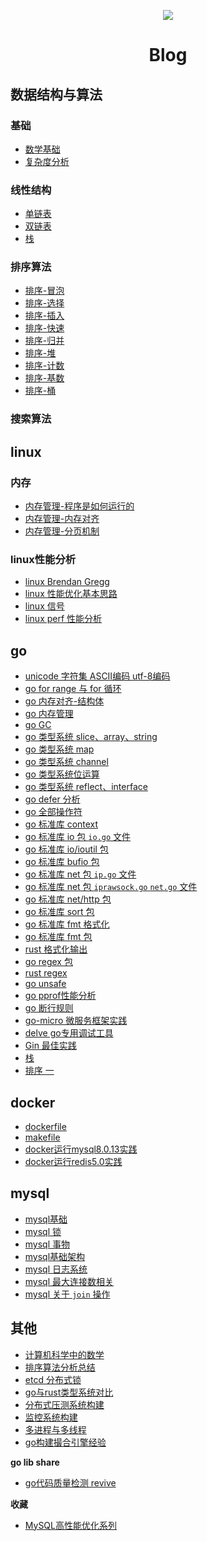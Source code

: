 <p align='center'>
<img src='https://github.com/w1991668899/blog/blob/master/image/index.jpeg'>
</p>

#  <p align='center'> Blog </p>

## 数据结构与算法

### 基础
- [数学基础](https://github.com/w1991668899/blog/blob/master/structuresandalgorithms/%E6%95%B0%E5%AD%A6%E5%9F%BA%E7%A1%80.md)
- [复杂度分析](https://www.jianshu.com/p/444c65ebb416)


### 线性结构
- [单链表](https://github.com/w1991668899/blog/blob/master/go/structures_algorithms/single_link.md)
- [双链表](https://github.com/w1991668899/blog/blob/master/go/structures_algorithms/double_link.md)
- [栈]()

### 排序算法
- [排序-冒泡]()
- [排序-选择]()
- [排序-插入]()
- [排序-快速]()
- [排序-归并]()
- [排序-堆]()
- [排序-计数]()
- [排序-基数]()
- [排序-桶]()

### 搜索算法



## linux

### 内存
- [内存管理-程序是如何运行的](https://www.jianshu.com/p/f42ad2f9af73)
- [内存管理-内存对齐](https://www.jianshu.com/p/be89357ab475)
- [内存管理-分页机制](https://www.jianshu.com/p/f9e362e64ef9)

### linux性能分析
- [linux Brendan Gregg](http://www.brendangregg.com/Perf/linux_perf_tools_full.png)
- [linux 性能优化基本思路](https://github.com/w1991668899/blog/blob/master/linux/linux%E6%80%A7%E8%83%BD%E4%BC%98%E5%8C%96%E5%9F%BA%E6%9C%AC%E6%80%9D%E8%B7%AF.md)
- [linux 信号](https://github.com/w1991668899/blog/blob/master/linux/%E4%BF%A1%E5%8F%B7.md)
- [linux perf 性能分析]()


## go
- [unicode 字符集 ASCII编码 utf-8编码](https://github.com/w1991668899/blog/blob/master/go/unicode.md)
- [go for range 与 for 循环]()
- [go 内存对齐-结构体](https://www.jianshu.com/p/a0c5315400a7)
- [go 内存管理]()
- [go GC]()
- [go 类型系统 slice、array、string](https://github.com/w1991668899/blog/blob/master/go/%E5%88%87%E7%89%87%E4%B8%8E%E6%95%B0%E7%BB%84.md)
- [go 类型系统 map](https://github.com/w1991668899/blog/blob/master/go/map.md)
- [go 类型系统 channel](https://github.com/w1991668899/blog/blob/master/go/concurrent/channel.md)
- [go 类型系统位运算](https://github.com/w1991668899/blog/blob/master/go/%E4%BD%8D%E8%BF%90%E7%AE%97.md)
- [go 类型系统 reflect、interface](https://github.com/w1991668899/blog/blob/master/go/reflect_interface.md)
- [go defer 分析](https://github.com/w1991668899/blog/blob/master/go/defer.md)
- [go 全部操作符](https://github.com/w1991668899/blog/blob/master/go/%E5%85%A8%E9%83%A8%E6%93%8D%E4%BD%9C%E7%AC%A6.md)
- [go 标准库 context](https://github.com/w1991668899/blog/blob/master/go/context.md)
- [go 标准库 io 包 `io.go` 文件](https://github.com/w1991668899/blog/blob/master/go/io/io.md)
- [go 标准库 io/ioutil 包]()
- [go 标准库 bufio 包]()
- [go 标准库 net 包 `ip.go` 文件](https://github.com/w1991668899/blog/blob/master/go/net/net_ip.md)
- [go 标准库 net 包 `iprawsock.go` `net.go` 文件](https://github.com/w1991668899/blog/blob/master/go/net/net_iprawsock.md)
- [go 标准库 net/http 包]()
- [go 标准库 sort 包]()
- [go 标准库 fmt 格式化](https://github.com/w1991668899/blog/blob/master/go/fmt.md)
- [go 标准库 fmt 包]()
- [rust 格式化输出]()
- [go regex 包]()
- [rust regex]()
- [go unsafe]()
- [go pprof性能分析]()
- [go 断行规则]()
- [go-micro 微服务框架实践](https://github.com/w1991668899/go-micro)
- [delve go专用调试工具](https://github.com/w1991668899/blog/blob/master/go/delve.md)
- [Gin 最佳实践](https://github.com/w1991668899/gin_example/blob/master/README.md)
- [栈](https://github.com/w1991668899/blog/blob/master/go/structures_algorithms/stack.md)
- [排序 一](https://github.com/w1991668899/blog/blob/master/go/structures_algorithms/%E6%8E%92%E5%BA%8F%20%E4%B8%80.md)


## docker
- [dockerfile]()
- [makefile]()
- [docker运行mysql8.0.13实践](https://www.jianshu.com/p/49f7e46cf4c6)
- [docker运行redis5.0实践](https://www.jianshu.com/p/cb3f94b263da)

## mysql
- [mysql基础]()
- [mysql 锁]()
- [mysql 事物](https://github.com/w1991668899/blog/blob/master/mysql/%E4%BA%8B%E7%89%A9%E9%9A%94%E7%A6%BB.md)
- [mysql基础架构](https://github.com/w1991668899/blog/blob/master/mysql/mysql%E5%9F%BA%E7%A1%80%E6%9E%B6%E6%9E%84.md)
- [mysql 日志系统](https://github.com/w1991668899/blog/blob/master/mysql/mysql%E6%97%A5%E5%BF%97%E7%B3%BB%E7%BB%9F.md)
- [mysql 最大连接数相关]()
- [mysql 关于 `join` 操作]()


## 其他
- [计算机科学中的数学]()
- [排序算法分析总结]()
- [etcd 分布式锁]()
- [go与rust类型系统对比]()
- [分布式压测系统构建](https://github.com/w1991668899/blog/blob/master/monitoring/jmeter.md)
- [监控系统构建](https://github.com/w1991668899/blog/blob/master/monitoring/monitoring.md)
- [多进程与多线程](https://github.com/w1991668899/blog/blob/master/go/concurrent/%E5%A4%9A%E8%BF%9B%E7%A8%8B%E4%B8%8E%E5%A4%9A%E7%BA%BF%E7%A8%8B.md)
- [go构建撮合引擎经验]()

**go lib share**
- [go代码质量检测 revive](https://github.com/mgechev/revive)





**收藏**
- [MySQL高性能优化系列](https://www.cnblogs.com/huchong/tag/MySQL%E9%AB%98%E6%80%A7%E8%83%BD%E4%BC%98%E5%8C%96%E7%B3%BB%E5%88%97/)








